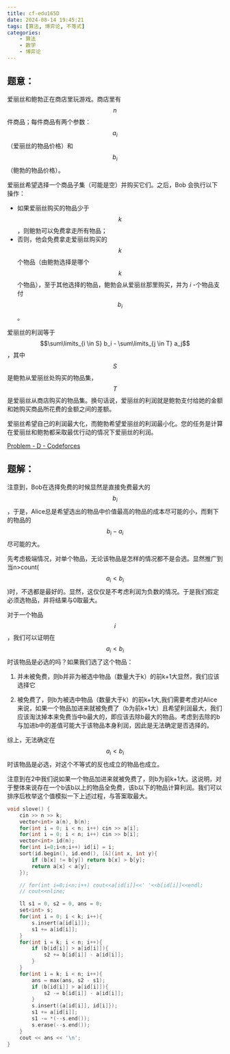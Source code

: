 ```yaml
---
title: cf-edu165D
date: 2024-08-14 19:45:21
tags: [算法, 博弈论, 不等式]
categories: 
	- 算法
	- 数学
	- 博弈论
---
```

## 题意：

爱丽丝和鲍勃正在商店里玩游戏。商店里有 $$n$$ 件商品；每件商品有两个参数： $$a_i$$ （爱丽丝的物品价格）和 $$b_i$$ （鲍勃的物品价格）。

爱丽丝希望选择一个商品子集（可能是空）并购买它们。之后，Bob 会执行以下操作：

- 如果爱丽丝购买的物品少于 $$k$$ ，则鲍勃可以免费拿走所有物品；
- 否则，他会免费拿走爱丽丝购买的$$k$$ 个物品（由鲍勃选择是哪个 $$k$$ 个物品），至于其他选择的物品，鲍勃会从爱丽丝那里购买，并为 $i$ -个物品支付 $$b_i$$。

爱丽丝的利润等于 $$\sum\limits_{i \in S} b_i - \sum\limits_{j \in T} a_j$$ ，其中$$S$$ 是鲍勃从爱丽丝处购买的物品集， $$T$$ 是爱丽丝从商店购买的物品集。换句话说，爱丽丝的利润就是鲍勃支付给她的金额和她购买商品所花费的金额之间的差额。

爱丽丝希望自己的利润最大化，而鲍勃希望爱丽丝的利润最小化。您的任务是计算在爱丽丝和鲍勃都采取最优行动的情况下爱丽丝的利润。

[Problem - D - Codeforces](https://codeforces.com/contest/1969/problem/D)

<!--more-->

## 题解：

注意到，Bob在选择免费的时候显然是直接免费最大的$$b_i$$，于是，Alice总是希望选出的物品中价值最高的物品的成本尽可能的小，而剩下的物品的$$b_i - a_i$$尽可能的大。

先考虑极端情况，对单个物品，无论该物品是怎样的情况都不是会选。显然推广到当n>count($$a_i<b_i$$)时，不选都是最好的。显然，这仅仅是不考虑利润为负数的情况。于是我们假定必须选物品，并将结果与0取最大。

对于一个物品$$i$$，我们可以证明在$$a_i < b_i$$时该物品是必选的吗？如果我们选了这个物品：

1. 并未被免费，则b并非为被选中物品（数量大于k）的前k+1大显然，我们应该选择它

2. 被免费了，则b为被选中物品（数量大于k）的前k+1大,我们需要考虑对Alice来说，如果一个物品加进来就被免费了（b为前k+1大）且希望利润最大，我们应该淘汰掉本来免费当中b最大的，即应该去除b最大的物品。考虑到去除的b与加进b中的差值可能大于该物品本身利润，因此是无法确定是否选择的。

综上，无法确定在$$a_i < b_i$$时该物品是必选，对这个不等式的反也成立的物品也成立。

注意到在2中我们说如果一个物品加进来就被免费了，则b为前k+1大。这说明，对于整体来说存在一个b该b以上的物品全免费，该b以下的物品计算利润。我们可以排序后枚举这个值模拟一下上述过程，与答案取最大。

```cpp
void slove() {
    cin >> n >> k;
    vector<int> a(n), b(n);
    for(int i = 0; i < n; i++) cin >> a[i];
    for(int i = 0; i < n; i++) cin >> b[i];
    vector<int> id(n);
    for(int i=0;i<n;i++) id[i] = i;
    sort(id.begin(), id.end(), [&](int x, int y){
        if (b[x] != b[y]) return b[x] > b[y];
        return a[x] < a[y];
    });

    // for(int i=0;i<n;i++) cout<<a[id[i]]<<' '<<b[id[i]]<<endl;
    // cout<<nline;

    ll s1 = 0, s2 = 0, ans = 0;
    set<int> s;
    for(int i = 0; i < k; i++){
        s.insert(a[id[i]]);
        s1 += a[id[i]];
    }
    for(int i = k; i < n; i++){
        if (b[id[i]] > a[id[i]]){
            s2 += b[id[i]] - a[id[i]];
        }
    }
    for(int i = k; i < n; i++){
        ans = max(ans, s2 - s1);
        if (b[id[i]] > a[id[i]]){
            s2 -= b[id[i]] - a[id[i]];
        }
        s.insert({a[id[i]], id[i]});
        s1 += a[id[i]];
        s1 -= *(--s.end());
        s.erase(--s.end());
    }
    cout << ans << '\n';
}
```
